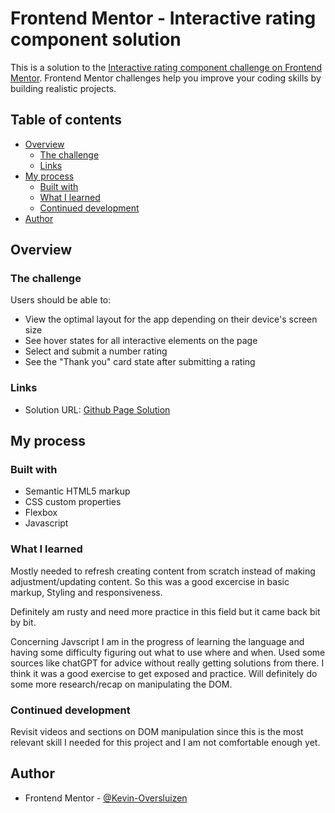 # Frontend Mentor - Interactive rating component solution

This is a solution to the [Interactive rating component challenge on Frontend Mentor](https://www.frontendmentor.io/challenges/interactive-rating-component-koxpeBUmI). Frontend Mentor challenges help you improve your coding skills by building realistic projects.

## Table of contents

- [Overview](#overview)
  - [The challenge](#the-challenge)
  - [Links](#links)
- [My process](#my-process)
  - [Built with](#built-with)
  - [What I learned](#what-i-learned)
  - [Continued development](#continued-development)
- [Author](#author)

## Overview

### The challenge

Users should be able to:

- View the optimal layout for the app depending on their device's screen size
- See hover states for all interactive elements on the page
- Select and submit a number rating
- See the "Thank you" card state after submitting a rating

### Links

- Solution URL: [Github Page Solution](https://kevin-oversluizen.github.io/interactive-rating/)

## My process

### Built with

- Semantic HTML5 markup
- CSS custom properties
- Flexbox
- Javascript

### What I learned

Mostly needed to refresh creating content from scratch instead of making adjustment/updating content.
So this was a good excercise in basic markup, Styling and responsiveness.

Definitely am rusty and need more practice in this field but it came back bit by bit.

Concerning Javscript I am in the progress of learning the language and having some difficulty figuring out what to use where and when. Used some sources like chatGPT for advice without really getting solutions from there.
I think it was a good exercise to get exposed and practice. Will definitely do some more research/recap on manipulating the DOM.

### Continued development

Revisit videos and sections on DOM manipulation since this is the most relevant skill I needed for this project and I am not comfortable enough yet.

## Author

- Frontend Mentor - [@Kevin-Oversluizen](https://www.frontendmentor.io/profile/Kevin-oversluizen)
